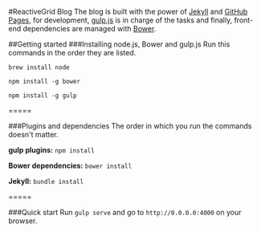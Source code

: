 #ReactiveGrid Blog
The blog is built with the power of [Jekyll](http://jekyllrb.com/) and [GitHub Pages](http://pages.github.com/), for development, [gulp.js](http://gulpjs.com/) is in charge of the tasks and finally, front-end dependencies are managed with [Bower](http://bower.io/).

##Getting started
###Installing node.js, Bower and gulp.js
Run this commands in the order they are listed.

```
brew install node
```   
```
npm install -g bower
```  
```
npm install -g gulp
```

=====

###Plugins and dependencies
The order in which you run the commands doesn't matter.

**gulp plugins:** ``` npm install ```

**Bower dependencies:** ``` bower install ```

**Jekyll:** ``` bundle install ```

=====

###Quick start
Run ```gulp serve``` and go to ```http://0.0.0.0:4000``` on your browser.
